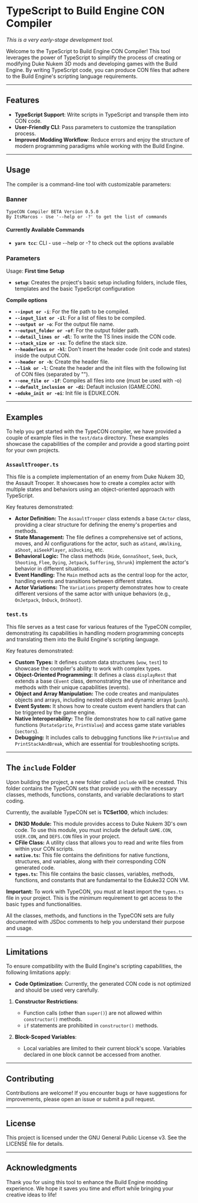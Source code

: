 # TypeScript to Build Engine CON Compiler

*This is a very early-stage development tool.*

Welcome to the TypeScript to Build Engine CON Compiler! This tool leverages the power of TypeScript to simplify the process of creating or modifying Duke Nukem 3D mods and developing games with the Build Engine. By writing TypeScript code, you can produce CON files that adhere to the Build Engine's scripting language requirements.

---

## Features

- **TypeScript Support**: Write scripts in TypeScript and transpile them into CON code.
- **User-Friendly CLI**: Pass parameters to customize the transpilation process.
- **Improved Modding Workflow**: Reduce errors and enjoy the structure of modern programming paradigms while working with the Build Engine.

---

## Usage

The compiler is a command-line tool with customizable parameters:

### Banner

```
TypeCON Compiler BETA Version 0.5.0 
By ItsMarcos - Use '--help or -?' to get the list of commands 
```

#### Currently Available Commands

- **`yarn tcc`**: CLI - use --help or -? to check out the options available

### Parameters

Usage:
**First time Setup**

- **`setup`**: Creates the project's basic setup including folders, include files, templates and the basic TypeScript configuration

**Compile options**

- **`--input or -i`**: For the file path to be compiled.
- **`--input_list or -il`**: For a list of files to be compiled.
- **`--output or -o`**: For the output file name.
- **`--output_folder or -of`**: For the output folder path.
- **`--detail_lines or -dl`**: To write the TS lines inside the CON code.
- **`--stack_size or -ss`**: To define the stack size.
- **`--headerless or -hl`**: Don't insert the header code (init code and states) inside the output CON.
- **`--header or -h`**: Create the header file.
- **`--link or -l`**: Create the header and the init files with the following list of CON files (separated by "").
- **`--one_file or -1f`**: Compiles all files into one (must be used with -o)
- **`--default_inclusion or -di`**: Default inclusion (GAME.CON).
- **`-eduke_init or -ei`**: Init file is EDUKE.CON.

---

## Examples

To help you get started with the TypeCON compiler, we have provided a couple of example files in the `test/data` directory. These examples showcase the capabilities of the compiler and provide a good starting point for your own projects.

### `AssaultTrooper.ts`

This file is a complete implementation of an enemy from Duke Nukem 3D, the Assault Trooper. It showcases how to create a complex actor with multiple states and behaviors using an object-oriented approach with TypeScript.

Key features demonstrated:

* **Actor Definition:** The `AssaultTrooper` class extends a base `CActor` class, providing a clear structure for defining the enemy's properties and methods.
* **State Management:** The file defines a comprehensive set of actions, moves, and AI configurations for the actor, such as `aStand`, `aWalking`, `aShoot`, `aiSeekPlayer`, `aiDucking`, etc.
* **Behavioral Logic:** The class methods (`Hide`, `GonnaShoot`, `Seek`, `Duck`, `Shooting`, `Flee`, `Dying`, `Jetpack`, `Suffering`, `Shrunk`) implement the actor's behavior in different situations.
* **Event Handling:** The `Main` method acts as the central loop for the actor, handling events and transitions between different states.
* **Actor Variations:** The `Variations` property demonstrates how to create different versions of the same actor with unique behaviors (e.g., `OnJetpack`, `OnDuck`, `OnShoot`).

### `test.ts`

This file serves as a test case for various features of the TypeCON compiler, demonstrating its capabilities in handling modern programming concepts and translating them into the Build Engine's scripting language.

Key features demonstrated:

* **Custom Types:** It defines custom data structures (`wow`, `test`) to showcase the compiler's ability to work with complex types.
* **Object-Oriented Programming:** It defines a class `displayRest` that extends a base `CEvent` class, demonstrating the use of inheritance and methods with their unique capabilities (events).
* **Object and Array Manipulation:** The code creates and manipulates objects and arrays, including nested objects and dynamic arrays (`push`).
* **Event System:** It shows how to create custom event handlers that can be triggered by the game engine.
* **Native Interoperability:** The file demonstrates how to call native game functions (`RotateSprite`, `PrintValue`) and access game state variables (`sectors`).
* **Debugging:** It includes calls to debugging functions like `PrintValue` and `PrintStackAndBreak`, which are essential for troubleshooting scripts.

---

## The `include` Folder

Upon building the project, a new folder called `include` will be created. This folder contains the TypeCON sets that provide you with the necessary classes, methods, functions, constants, and variable declarations to start coding.

Currently, the available TypeCON set is **TCSet100**, which includes:

*   **DN3D Module:** This module provides access to Duke Nukem 3D's own code. To use this module, you must include the default `GAME.CON`, `USER.CON`, and `DEFS.CON` files in your project.
*   **CFile Class:** A utility class that allows you to read and write files from within your CON scripts.
*   **`native.ts`:** This file contains the definitions for native functions, structures, and variables, along with their corresponding CON generated code.
*   **`types.ts`:** This file contains the basic classes, variables, methods, functions, and constants that are fundamental to the Eduke32 CON VM.

**Important:** To work with TypeCON, you must at least import the `types.ts` file in your project. This is the minimum requirement to get access to the basic types and functionalities.

All the classes, methods, and functions in the TypeCON sets are fully documented with JSDoc comments to help you understand their purpose and usage.

---

## Limitations

To ensure compatibility with the Build Engine's scripting capabilities, the following limitations apply:

- **Code Optimization**: Currently, the generated CON code is not optimized and should be used very carefully.

1. **Constructor Restrictions**:

   - Function calls (other than `super()`) are not allowed within `constructor()` methods.
   - `if` statements are prohibited in `constructor()` methods.
2. **Block-Scoped Variables**:

   - Local variables are limited to their current block's scope. Variables declared in one block cannot be accessed from another.

---

## Contributing

Contributions are welcome! If you encounter bugs or have suggestions for improvements, please open an issue or submit a pull request.

---

## License

This project is licensed under the GNU General Public License v3. See the LICENSE file for details.

---

## Acknowledgments

Thank you for using this tool to enhance the Build Engine modding experience. We hope it saves you time and effort while bringing your creative ideas to life!

